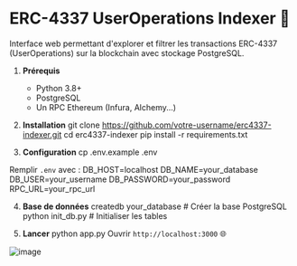 # ERC-4337 UserOperations Indexer 🚀

Interface web permettant d'explorer et filtrer les transactions ERC-4337 (UserOperations) sur la blockchain avec stockage PostgreSQL.

1. **Prérequis**
   - Python 3.8+
   - PostgreSQL
   - Un RPC Ethereum (Infura, Alchemy...)
  
2. **Installation**
git clone https://github.com/votre-username/erc4337-indexer.git
cd erc4337-indexer
pip install -r requirements.txt

3. **Configuration**
cp .env.example .env

Remplir `.env` avec :
DB_HOST=localhost
DB_NAME=your_database
DB_USER=your_username
DB_PASSWORD=your_password
RPC_URL=your_rpc_url

4. **Base de données**
createdb your_database # Créer la base PostgreSQL
python init_db.py # Initialiser les tables

5. **Lancer**
python app.py
Ouvrir `http://localhost:3000` 🌐

![image](https://github.com/user-attachments/assets/01704550-4c5f-4fcf-ac5c-9c93c4615077)
